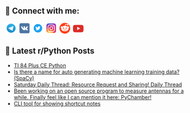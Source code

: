 ## 🔎 Connect with me:
[<img src="https://github.com/bullbesh/bullbesh/blob/main/images/Telegram.png" width="32" height="32" />](https://t.me/bullbesh)
[<img src="https://github.com/bullbesh/bullbesh/blob/main/images/VK.png" width="32" height="32" />](https://vk.com/bullbesh)
[<img src="https://github.com/bullbesh/bullbesh/blob/main/images/Twitter.png" width="32" height="32" />](https://twitter.com/bullbesh1)
[<img src="https://github.com/bullbesh/bullbesh/blob/main/images/Instagram.png" width="32" height="32" />](https://www.instagram.com/bullbesh)
[<img src="https://github.com/bullbesh/bullbesh/blob/main/images/Reddit.png" width="32" height="32" />](https://www.reddit.com/user/bullbesh)
[<img src="https://github.com/bullbesh/bullbesh/blob/main/images/YouTube.png" width="32" height="32" />](https://www.youtube.com/channel/UCtfjRs6uzgq5mfm8S06WTcg)

## 📕 Latest r/Python Posts
<!-- BLOG-POST-LIST:START -->
- [TI 84 Plus CE Python](https://www.reddit.com/r/Python/comments/wyte5w/ti_84_plus_ce_python/)
- [Is there a name for auto generating machine learning training data? &lpar;SpaCy&rpar;](https://www.reddit.com/r/Python/comments/wyoux1/is_there_a_name_for_auto_generating_machine/)
- [Saturday Daily Thread: Resource Request and Sharing! Daily Thread](https://www.reddit.com/r/Python/comments/wyo5sd/saturday_daily_thread_resource_request_and/)
- [Been working on an open source program to measure antennas for a while. Finally feel like I can mention it here: PyChamber!](https://www.reddit.com/r/Python/comments/wymnc4/been_working_on_an_open_source_program_to_measure/)
- [CLI tool for showing shortcut notes](https://www.reddit.com/r/Python/comments/wylaca/cli_tool_for_showing_shortcut_notes/)
<!-- BLOG-POST-LIST:END -->
